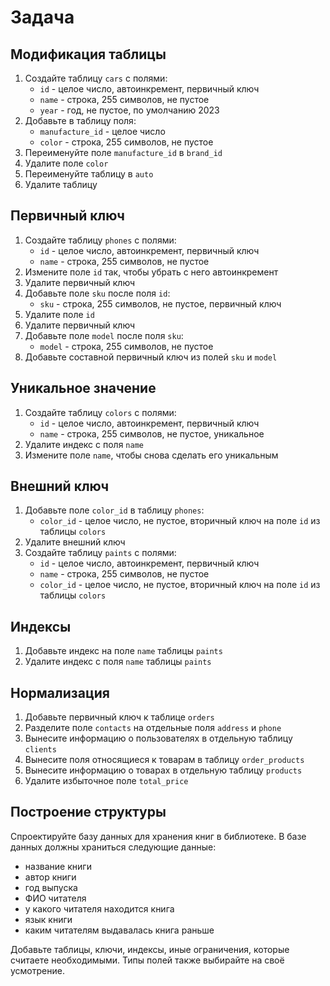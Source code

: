# Задача

## Модификация таблицы

1. Создайте таблицу `cars` с полями:
   - `id` - целое число, автоинкремент, первичный ключ
   - `name` - строка, 255 символов, не пустое
   - `year` - год, не пустое, по умолчанию 2023
2. Добавьте в таблицу поля:
   - `manufacture_id` - целое число
   - `color` - строка, 255 символов, не пустое
3. Переименуйте поле `manufacture_id` в `brand_id`
4. Удалите поле `color`
5. Переименуйте таблицу в `auto`
6. Удалите таблицу

## Первичный ключ

1. Создайте таблицу `phones` с полями:
   - `id` - целое число, автоинкремент, первичный ключ
   - `name` - строка, 255 символов, не пустое
2. Измените поле `id` так, чтобы убрать с него автоинкремент
3. Удалите первичный ключ
4. Добавьте поле `sku` после поля `id`:
   - `sku` - строка, 255 символов, не пустое, первичный ключ
5. Удалите поле `id`
6. Удалите первичный ключ
7. Добавьте поле `model` после поля `sku`:
   - `model` - строка, 255 символов, не пустое
8. Добавьте составной первичный ключ из полей `sku` и `model`

## Уникальное значение

1. Создайте таблицу `colors` с полями:
   - `id` - целое число, автоинкремент, первичный ключ
   - `name` - строка, 255 символов, не пустое, уникальное
2. Удалите индекс с поля `name`
3. Измените поле `name`, чтобы снова сделать его уникальным

## Внешний ключ

1. Добавьте поле `color_id` в таблицу `phones`:
   - `color_id` - целое число, не пустое, вторичный ключ на поле `id` из таблицы `colors`
2. Удалите внешний ключ
3. Создайте таблицу `paints` с полями:
   - `id` - целое число, автоинкремент, первичный ключ
   - `name` - строка, 255 символов, не пустое
   - `color_id` - целое число, не пустое, вторичный ключ на поле `id` из таблицы `colors`

## Индексы

1. Добавьте индекс на поле `name` таблицы `paints`
2. Удалите индекс с поля `name` таблицы `paints`

## Нормализация

1. Добавьте первичный ключ к таблице `orders`
2. Разделите поле `contacts` на отдельные поля `address` и `phone`
3. Вынесите информацию о пользователях в отдельную таблицу `clients`
4. Вынесите поля относящиеся к товарам в таблицу `order_products`
5. Вынесите информацию о товарах в отдельную таблицу `products`
6. Удалите избыточное поле `total_price`

## Построение структуры

Спроектируйте базу данных для хранения книг в библиотеке. В базе данных должны храниться следующие данные:

- название книги
- автор книги
- год выпуска
- ФИО читателя
- у какого читателя находится книга
- язык книги
- каким читателям выдавалась книга раньше

Добавьте таблицы, ключи, индексы, иные ограничения, которые считаете необходимыми. Типы полей также выбирайте на своё усмотрение.
